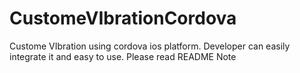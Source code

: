 # CustomeVIbrationCordova
Custome VIbration using cordova ios platform. Developer can easily integrate it and easy to use. Please read README Note
